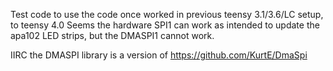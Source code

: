 Test code to use the code once worked in previous teensy 3.1/3.6/LC setup, to teensy 4.0
Seems the hardware SPI1 can work as intended to update the apa102 LED strips,
but the DMASPI1 cannot work.


IIRC the DMASPI library is a version of https://github.com/KurtE/DmaSpi
